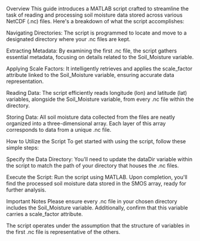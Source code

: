 Overview
This guide introduces a MATLAB script crafted to streamline the task of reading and processing soil moisture data stored across various NetCDF (.nc) files. Here's a breakdown of what the script accomplishes:

Navigating Directories: The script is programmed to locate and move to a designated directory where your .nc files are kept.

Extracting Metadata: By examining the first .nc file, the script gathers essential metadata, focusing on details related to the Soil_Moisture variable.

Applying Scale Factors: It intelligently retrieves and applies the scale_factor attribute linked to the Soil_Moisture variable, ensuring accurate data representation.

Reading Data: The script efficiently reads longitude (lon) and latitude (lat) variables, alongside the Soil_Moisture variable, from every .nc file within the directory.

Storing Data: All soil moisture data collected from the files are neatly organized into a three-dimensional array. Each layer of this array corresponds to data from a unique .nc file.

How to Utilize the Script
To get started with using the script, follow these simple steps:

Specify the Data Directory: You'll need to update the dataDir variable within the script to match the path of your directory that houses the .nc files.

Execute the Script: Run the script using MATLAB. Upon completion, you'll find the processed soil moisture data stored in the SMOS array, ready for further analysis.

Important Notes
Please ensure every .nc file in your chosen directory includes the Soil_Moisture variable. Additionally, confirm that this variable carries a scale_factor attribute.

The script operates under the assumption that the structure of variables in the first .nc file is representative of the others.
